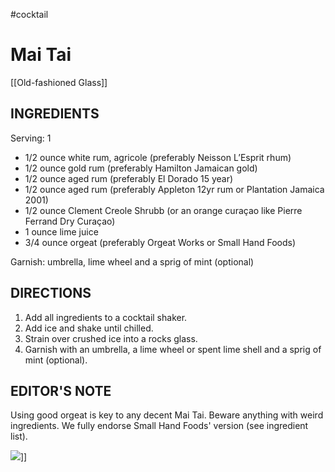 #cocktail 

# Mai Tai
[[Old-fashioned Glass]]

## INGREDIENTS
Serving: 1

-   1/2 ounce white rum, agricole (preferably Neisson L’Esprit rhum)
-   1/2 ounce gold rum (preferably Hamilton Jamaican gold)
-   1/2 ounce aged rum (preferably El Dorado 15 year)
-   1/2 ounce aged rum (preferably Appleton 12yr rum or Plantation Jamaica 2001)
-   1/2 ounce Clement Creole Shrubb (or an orange curaçao like Pierre Ferrand Dry Curaçao)
-   1 ounce lime juice
-   3/4 ounce orgeat (preferably Orgeat Works or Small Hand Foods)

Garnish: umbrella, lime wheel and a sprig of mint (optional)  

## DIRECTIONS

1.  Add all ingredients to a cocktail shaker. 
2.  Add ice and shake until chilled. 
3.  Strain over crushed ice into a rocks glass.
4.  Garnish with an umbrella, a lime wheel or spent lime shell and a sprig of mint (optional).

## EDITOR'S NOTE

Using good orgeat is key to any decent Mai Tai. Beware anything with weird ingredients. We fully endorse Small Hand Foods' version (see ingredient list).

![](https://assets.punchdrink.com/wp-content/uploads/2014/05/Mai-Tai.jpg)]]